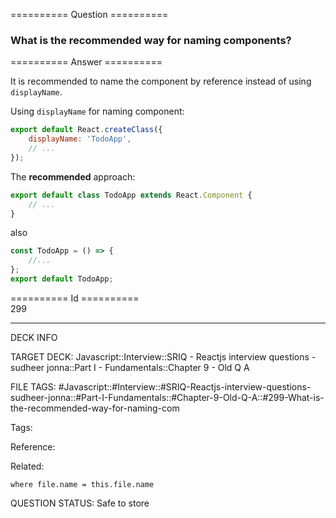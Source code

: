 ========== Question ==========  

### What is the recommended way for naming components?  

========== Answer ==========  

It is recommended to name the component by reference instead of using `displayName`.

Using `displayName` for naming component:

```javascript
export default React.createClass({
    displayName: 'TodoApp',
    // ...
});
```

The **recommended** approach:

```javascript
export default class TodoApp extends React.Component {
    // ...
}
```

also

```javascript
const TodoApp = () => {
    //...
};
export default TodoApp;
```

========== Id ==========  
299

---

DECK INFO

TARGET DECK: Javascript::Interview::SRIQ - Reactjs interview questions - sudheer jonna::Part I - Fundamentals::Chapter 9 - Old Q A

FILE TAGS: #Javascript::#Interview::#SRIQ-Reactjs-interview-questions-sudheer-jonna::#Part-I-Fundamentals::#Chapter-9-Old-Q-A::#299-What-is-the-recommended-way-for-naming-com

Tags:

Reference:

Related:

```dataview
where file.name = this.file.name
```

QUESTION STATUS: Safe to store

